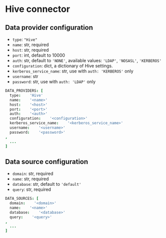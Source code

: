 # Hive connector

## Data provider configuration

* `type`: `"Hive"`
* `name`: str, required
* `host`: str, required
* `port`: int, default to 10000
* `auth`: str, default to `'NONE'`, available values: `'LDAP'`, `'NOSASL'`, `'KERBEROS'`
* `configuration`: dict, a dictionary of Hive settings.
* `kerberos_service_name`: str, use with `auth: 'KERBEROS'` only
* `username`: str
* `password`: str, use with `auth: 'LDAP'` only

```coffee
DATA_PROVIDERS: [
  type:    'Hive'
  name:    '<name>'
  host:    '<host>'
  port:    '<port>'
  auth:    '<auth>'
  configuration:    '<configuration>'
  kerberos_service_name:    '<kerberos_service_name>'
  username:    '<username>'
  password:    '<password>'
,
  ...
]
```


## Data source configuration

* `domain`: str, required
* `name`: str, required
* `database`: str, default to `'default'`
* `query`: str, required

```coffee
DATA_SOURCES: [
  domain:    '<domain>'
  name:    '<name>'
  database:    '<database>'
  query:    '<query>'
,
  ...
]
```